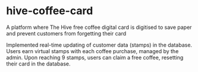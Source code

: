 # hive-coffee-card
A platform where The Hive free coffee digital card is digitised to save paper and prevent customers from forgetting their card


Implemented real-time updating of customer data (stamps) in the database. Users earn virtual stamps with each coffee purchase, managed by the admin. Upon reaching 9 stamps, users can claim a free coffee, resetting their card in the database.
